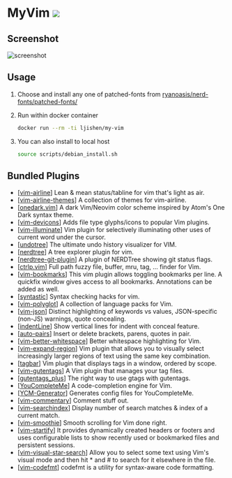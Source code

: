 # MyVim [![](https://images.microbadger.com/badges/version/ljishen/my-vim:1.3.svg)](https://microbadger.com/images/ljishen/my-vim:1.3)

## Screenshot

![screenshot](https://user-images.githubusercontent.com/468515/71551293-d3004700-2998-11ea-8b9b-54cb4f062966.png)


## Usage

1. Choose and install any one of patched-fonts from [ryanoasis/nerd-fonts/patched-fonts/](https://github.com/ryanoasis/nerd-fonts/tree/master/patched-fonts)

2. Run within docker container
   ```bash
   docker run --rm -ti ljishen/my-vim
   ```

3. You can also install to local host
   ```bash
   source scripts/debian_install.sh
   ```


## Bundled Plugins

- [[vim-airline](https://github.com/vim-airline/vim-airline)] Lean & mean status/tabline for vim that's light as air.
- [[vim-airline-themes](https://github.com/vim-airline/vim-airline-themes)] A collection of themes for vim-airline.
- [[onedark.vim](https://github.com/joshdick/onedark.vim)] A dark Vim/Neovim color scheme inspired by Atom's One Dark syntax theme.
- [[vim-devicons](https://github.com/ryanoasis/vim-devicons)] Adds file type glyphs/icons to popular Vim plugins.
- [[vim-illuminate](https://github.com/RRethy/vim-illuminate)] Vim plugin for selectively illuminating other uses of current word under the cursor.
- [[undotree](https://github.com/mbbill/undotree)] The ultimate undo history visualizer for VIM.
- [[nerdtree](https://github.com/scrooloose/nerdtree)] A tree explorer plugin for vim.
- [[nerdtree-git-plugin](https://github.com/Xuyuanp/nerdtree-git-plugin)] A plugin of NERDTree showing git status flags.
- [[ctrlp.vim](https://github.com/ctrlpvim/ctrlp.vim)] Full path fuzzy file, buffer, mru, tag, ... finder for Vim.
- [[vim-bookmarks](https://github.com/MattesGroeger/vim-bookmarks)] This vim plugin allows toggling bookmarks per line. A quickfix window gives access to all bookmarks. Annotations can be added as well.
- [[syntastic](https://github.com/vim-syntastic/syntastic)] Syntax checking hacks for vim.
- [[vim-polyglot](https://github.com/sheerun/vim-polyglot)] A collection of language packs for Vim.
- [[vim-json](https://github.com/elzr/vim-json)] Distinct highlighting of keywords vs values, JSON-specific (non-JS) warnings, quote concealing.
- [[indentLine](https://github.com/Yggdroot/indentLine)] Show vertical lines for indent with conceal feature.
- [[auto-pairs](https://github.com/jiangmiao/auto-pairs)] Insert or delete brackets, parens, quotes in pair.
- [[vim-better-whitespace](https://github.com/ntpeters/vim-better-whitespace)] Better whitespace highlighting for Vim.
- [[vim-expand-region](https://github.com/terryma/vim-expand-region)] Vim plugin that allows you to visually select increasingly larger regions of text using the same key combination.
- [[tagbar](https://github.com/majutsushi/tagbar)] Vim plugin that displays tags in a window, ordered by scope.
- [[vim-gutentags](https://github.com/ludovicchabant/vim-gutentags)] A Vim plugin that manages your tag files.
- [[gutentags_plus](https://github.com/skywind3000/gutentags_plus)] The right way to use gtags with gutentags.
- [[YouCompleteMe](https://github.com/Valloric/YouCompleteMe)] A code-completion engine for Vim.
- [[YCM-Generator](https://github.com/rdnetto/YCM-Generator)] Generates config files for YouCompleteMe.
- [[vim-commentary](https://github.com/tpope/vim-commentary)] Comment stuff out.
- [[vim-searchindex](https://github.com/google/vim-searchindex)] Display number of search matches & index of a current match.
- [[vim-smoothie](https://github.com/psliwka/vim-smoothie)] Smooth scrolling for Vim done right.
- [[vim-startify](https://github.com/mhinz/vim-startify)] It provides dynamically created headers or footers and uses configurable lists to show recently used or bookmarked files and persistent sessions.
- [[vim-visual-star-search](https://github.com/nelstrom/vim-visual-star-search)] Allow you to select some text using Vim's visual mode and then hit *
and # to search for it elsewhere in the file.
- [[vim-codefmt](https://github.com/google/vim-codefmt)] codefmt is a utility for syntax-aware code formatting.
